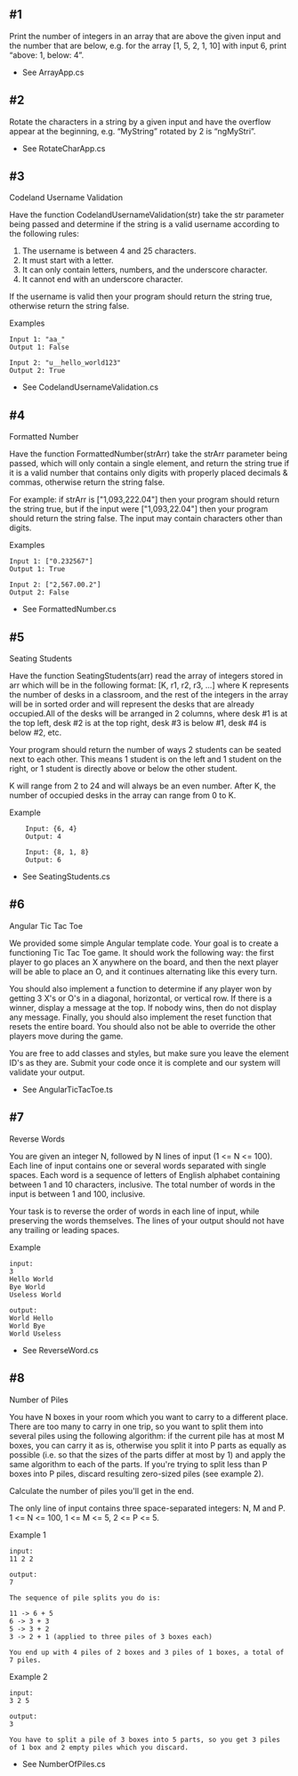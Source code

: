 ## #1 ##
Print the number of integers in an array that are above the given input and the number that are below, e.g. for the array [1, 5, 2, 1, 10] with input 6, print “above: 1, below: 4”.
  - See ArrayApp.cs

## #2 ##
Rotate the characters in a string by a given input and have the overflow appear at the beginning, e.g. “MyString” rotated by 2 is “ngMyStri”.
  - See RotateCharApp.cs

## #3 ##
Codeland Username Validation

Have the function CodelandUsernameValidation(str) take the str parameter being passed and determine if the string is a valid username according to the following rules:
  1. The username is between 4 and 25 characters.
  2. It must start with a letter.
  3. It can only contain letters, numbers, and the underscore character.
  4. It cannot end with an underscore character.

If the username is valid then your program should return the string true, otherwise return the string false.
  
  Examples

    Input 1: "aa_"
    Output 1: False
  
    Input 2: "u__hello_world123"
    Output 2: True

  - See CodelandUsernameValidation.cs

## #4 ## 
Formatted Number

  Have the function FormattedNumber(strArr) take the strArr parameter being passed, which will only contain a single element, and return the string true if it is a valid number that contains only digits with properly placed decimals & commas, otherwise return the string false.                   

For example: if strArr is ["1,093,222.04"] then your program should return the string true, but if the input were ["1,093,22.04"] then your program should return the string   false. The input may contain characters other than digits.                                                 

  Examples     
  
    Input 1: ["0.232567"]                                        
    Output 1: True                                               
                                                             
    Input 2: ["2,567.00.2"]                                      
    Output 2: False
    
  - See FormattedNumber.cs

## #5 ##
Seating Students

  Have the function SeatingStudents(arr) read the array of integers stored in arr which will be in the following format: [K, r1, r2, r3, ...] where K represents the number of desks in a classroom, and the rest of the integers in the array will be in sorted order and will represent the desks that are already occupied.All of the desks will be arranged in 2 columns, where desk #1 is at the top left, desk #2 is at the top right, desk #3 is below #1, desk #4 is below #2, etc. 

  Your program should return the number of ways 2 students can be seated next to each other. This means 1 student is on the left and 1 student on the right, or 1 student is directly above or below the other student.

  K will range from 2 to 24 and will always be an even number. After K, the number of occupied desks in the array can range from 0 to K. 
        
  Example
  
        Input: {6, 4}
        Output: 4
        
        Input: {8, 1, 8}
        Output: 6
        
  - See SeatingStudents.cs

## #6 ##
Angular Tic Tac Toe

  We provided some simple Angular template code. Your goal is to create a functioning Tic Tac Toe game. 
It should work the following way: the first player to go places an X anywhere on the board, and then the next player will be able to place an O, and it continues alternating like this every turn.

  You should also implement a function to determine if any player won by getting 3 X's or O's in a diagonal, horizontal, or vertical row. 
If there is a winner, display a message at the top. If nobody wins, then do not display any message. 
Finally, you should also implement the reset function that resets the entire board. You should also not be able to override the other players move during the game.

  You are free to add classes and styles, but make sure you leave the element ID's as they are. 
Submit your code once it is complete and our system will validate your output.

  - See AngularTicTacToe.ts

## #7 ##
Reverse Words

  You are given an integer N, followed by N lines of input (1 <= N <= 100). Each line of input contains one or several words separated with single spaces. Each word is a sequence of letters of English alphabet containing between 1 and 10 characters, inclusive. The total number of words in the input is between 1 and 100, inclusive.

  Your task is to reverse the order of words in each line of input, while preserving the words themselves. The lines of your output should not have any trailing or leading spaces.

Example

    input:
    3
    Hello World
    Bye World
    Useless World

    output:
    World Hello
    World Bye
    World Useless
    
  - See ReverseWord.cs

## #8 ##
Number of Piles

  You have N boxes in your room which you want to carry to a different place. There are too many to carry in one trip, so you want to split them into several piles using the following algorithm: if the current pile has at most M boxes, you can carry it as is, otherwise you split it into P parts as equally as possible (i.e. so that the sizes of the parts differ at most by 1) and apply the same algorithm to each of the parts. If you're trying to split less than P boxes into P piles, discard resulting zero-sized piles (see example 2).

  Calculate the number of piles you'll get in the end.

  The only line of input contains three space-separated integers: N, M and P. 1 <= N <= 100, 1 <= M <= 5, 2 <= P <= 5.

Example 1

    input:
    11 2 2

    output:
    7

    The sequence of pile splits you do is:

    11 -> 6 + 5
    6 -> 3 + 3
    5 -> 3 + 2
    3 -> 2 + 1 (applied to three piles of 3 boxes each)

    You end up with 4 piles of 2 boxes and 3 piles of 1 boxes, a total of 7 piles.

Example 2

    input:
    3 2 5

    output:
    3

    You have to split a pile of 3 boxes into 5 parts, so you get 3 piles of 1 box and 2 empty piles which you discard.

  - See NumberOfPiles.cs
